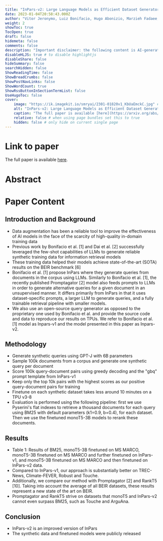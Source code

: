 ```yaml
---
title: "InPars-v2: Large Language Models as Efficient Dataset Generators for Information Retrieval"
date: 2023-01-04T20:58:43.000Z
author: "Vitor Jeronymo, Luiz Bonifacio, Hugo Abonizio, Marzieh Fadaee, Roberto Lotufo, Jakub Zavrel, Rodrigo Nogueira"
weight: 2
showToc: true
TocOpen: true
draft: false
hidemeta: false
comments: false
description: "Important disclaimer: the following content is AI-generated, please make sure to fact check the presented information by reading the full paper."
disableHLJS: true # to disable highlightjs
disableShare: false
hideSummary: false
searchHidden: false
ShowReadingTime: false
ShowBreadCrumbs: false
ShowPostNavLinks: false
ShowWordCount: true
ShowRssButtonInSectionTermList: false
UseHugoToc: false
cover:
    image: "https://ik.imagekit.io/smryai/2301-01820v1_KbUaEmckC.jpg" # image path/url
    alt: "InPars-v2: Large Language Models as Efficient Dataset Generators for Information Retrieval" # alt text
    caption: "The full paper is available [here](https://arxiv.org/abs/2301.01820)." # display caption under cover
    relative: false # when using page bundles set this to true
    hidden: false # only hide on current single page
---
```


# Link to paper
The full paper is available [here](https://arxiv.org/abs/2301.01820).


# Abstract

# Paper Content

## Introduction and Background
- Data augmentation has been a reliable tool to improve the effectiveness of AI models in the face of the scarcity of high-quality in-domain training data
- Previous work by Bonifacio et al. [1] and Dai et al. [2] successfully leveraged the few-shot capabilities of LLMs to generate reliable synthetic training data for information retrieval models
- These training data helped their models achieve state-of-the-art (SOTA) results on the BEIR benchmark [6]
- Bonifacio et al. [1] propose InPars where they generate queries from documents in the corpus using LLMs. Similarly to Bonifacio et al. [1], the recently published Promptagator [2] model also feeds prompts to LLMs in order to generate alternative queries for a given document in an unsupervised manner. It differs primarily from InPars in that it uses dataset-specific prompts, a larger LLM to generate queries, and a fully trainable retrieval pipeline with smaller models.
- We also use an open-source query generator as opposed to the proprietary one used by Bonifacio et al. and provide the source code and data to reproduce our results on TPUs. We refer to Bonifacio et al. [1] model as Inpars-v1 and the model presented in this paper as Inpars-v2.

## Methodology
- Generate synthetic queries using GPT-J with 6B parameters
- Sample 100k documents from a corpus and generate one synthetic query per document
- Score 100k query-document pairs using greedy decoding and the "gbq" prompt template from InPars-v1
- Keep only the top 10k pairs with the highest scores as our positive query-document pairs for training
- Finetune on each synthetic dataset takes less around 10 minutes on a TPU v3-8
- Evaluation is performed using the following pipeline: first we use Pyserini's flat indexes to retrieve a thousand documents for each query using BM25 with default parameters (k1=0.9, b=0.4), for each dataset. Then we use the finetuned monoT5-3B models to rerank these documents.

## Results
- Table 1: Results of BM25, monoT5-3B finetuned on MS MARCO, monoT5-3B finetuned on MS MARCO and further finetuned on InPars-v1, and monoT5-3B finetuned on MS MARCO and then finetuned on InPars-v2 data.
- Compared to InPars-v1, our approach is substantially better on TREC-News, Climate-FEVER, Robust and Touche.
- Additionally, we compare our method with Promptagator [2] and RankT5 [10]. Taking into account the average of all BEIR datasets, these results represent a new state of the art on BEIR.
- Promptagator and RankT5 strive on datasets that monoT5 and InPars-v2 cannot even surpass BM25, such as Touche and ArguAna.

## Conclusion
- InPars-v2 is an improved version of InPars
- The synthetic data and finetuned models were publicly released
